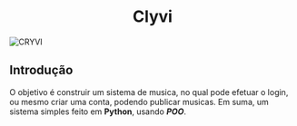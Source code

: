 <h1 align="center"> Clyvi </h1>

![CRYVI](https://user-images.githubusercontent.com/87018862/232621380-d5680b0d-7e34-4fc8-89e1-639e76c0ac14.png)

## Introdução

O objetivo é construir um sistema de musica, no qual pode efetuar o login, 
ou mesmo criar uma conta, podendo publicar musicas. Em suma, um sistema simples
feito em **Python**, usando ***POO***.
